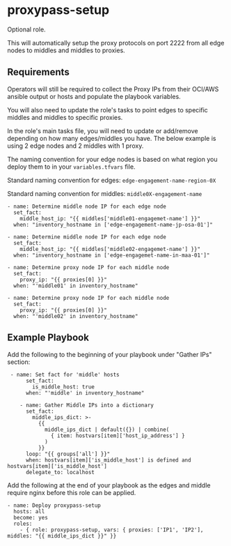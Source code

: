 proxypass-setup
=========

Optional role.

This will automatically setup the proxy protocols on port 2222 from all edge nodes to middles and middles to proxies.


Requirements
------------

Operators will still be required to collect the Proxy IPs from their OCI/AWS ansible output or hosts and populate the playbook variables.

You will also need to update the role's tasks to point edges to specific middles and middles to specific proxies.

In the role's main tasks file, you will need to update or add/remove depending on how many edges/middles you have. The below example is using 2 edge nodes and 2 middles with 1 proxy.

The naming convention for your edge nodes is based on what region you deploy them to in your `variables.tfvars` file.

Standard naming convention for edges: `edge-engagement-name-region-0X`

Standard naming convention for middles: `middle0X-engagement-name`

```
- name: Determine middle node IP for each edge node
  set_fact:
    middle_host_ip: "{{ middles['middle01-engagemet-name'] }}"
  when: "inventory_hostname in ['edge-engagement-name-jp-osa-01']"

- name: Determine middle node IP for each edge node
  set_fact:
    middle_host_ip: "{{ middles['middle02-engagemet-name'] }}"
  when: "inventory_hostname in ['edge-engagemet-name-in-maa-01']"

- name: Determine proxy node IP for each middle node
  set_fact:
    proxy_ip: "{{ proxies[0] }}"
  when: "'middle01' in inventory_hostname"

- name: Determine proxy node IP for each middle node
  set_fact:
    proxy_ip: "{{ proxies[0] }}"
  when: "'middle02' in inventory_hostname"
```


Example Playbook
----------------

Add the following to the beginning of your playbook under "Gather IPs" section:

```
 - name: Set fact for 'middle' hosts
      set_fact:
        is_middle_host: true
      when: "'middle' in inventory_hostname"

    - name: Gather Middle IPs into a dictionary
      set_fact:
        middle_ips_dict: >-
          {{
            middle_ips_dict | default({}) | combine(
              { item: hostvars[item]['host_ip_address'] }
            )
          }}
      loop: "{{ groups['all'] }}"
      when: hostvars[item]['is_middle_host'] is defined and hostvars[item]['is_middle_host']
      delegate_to: localhost
```

Add the following at the end of your playbook as the edges and middle require nginx before this role can be applied.

```
- name: Deploy proxypass-setup
  hosts: all
  become: yes
  roles:
    - { role: proxypass-setup, vars: { proxies: ['IP1', 'IP2'], middles: "{{ middle_ips_dict }}" }}
```


